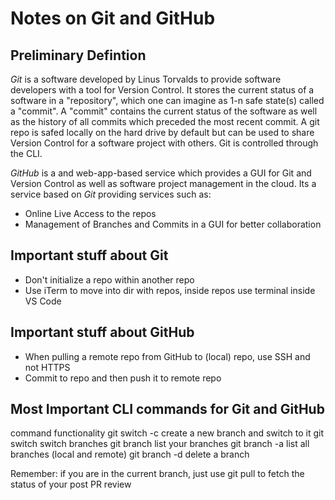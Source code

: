 # Notes on Git and GitHub

## Preliminary Defintion

_Git_ is a software developed by Linus Torvalds to provide software developers with a tool for Version Control. It stores the current status of a software in a "repository", which one can imagine as 1-n safe state(s) called a "commit". A "commit" contains the current status of the software as well as the history of all commits which preceded the most recent commit. A git repo is safed locally on the hard drive by default but can be used to share Version Control for a software project with others. Git is controlled through the CLI.

_GitHub_ is a and web-app-based service which provides a GUI for Git and Version Control as well as software project management in the cloud. Its a service based on _Git_ providing services such as:

- Online Live Access to the repos
- Management of Branches and Commits in a GUI for better collaboration

## Important stuff about Git

- Don't initialize a repo within another repo
- Use iTerm to move into dir with repos, inside repos use terminal inside VS Code

## Important stuff about GitHub

- When pulling a remote repo from GitHub to (local) repo, use SSH and not HTTPS
- Commit to repo and then push it to remote repo

## Most Important CLI commands for Git and GitHub

command functionality
git switch -c <branchname> create a new branch and switch to it
git switch <branchname> switch branches
git branch list your branches
git branch -a list all branches (local and remote)
git branch -d <branchname> delete a branch

Remember: if you are in the current branch, just use git pull to fetch the status of your post PR review
